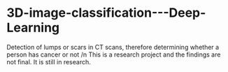 # 3D-image-classification---Deep-Learning
Detection of lumps or scars in CT scans, therefore determining whether a person has cancer or not /n This is a research project and the findings are not final. It is still in research.

